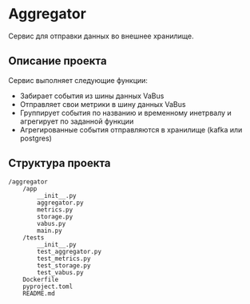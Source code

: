 # Aggregator
Сервис для отправки данных во внешнее хранилище.

## Описание проекта
Сервис выполняет следующие функции:
- Забирает события из шины данных VaBus
- Отправляет свои метрики в шину данных VaBus
- Группирует события по названию и временному инетрвалу и агрегирует по заданной функции
- Агрегированные события отправляются в хранилище (kafka или postgres)

## Структура проекта
```
/aggregator
    /app
        __init__.py
        aggregator.py
        metrics.py
        storage.py
        vabus.py
        main.py
    /tests
        __init__.py
        test_aggregator.py
        test_metrics.py
        test_storage.py
        test_vabus.py
    Dockerfile
    pyproject.toml
    README.md
```

